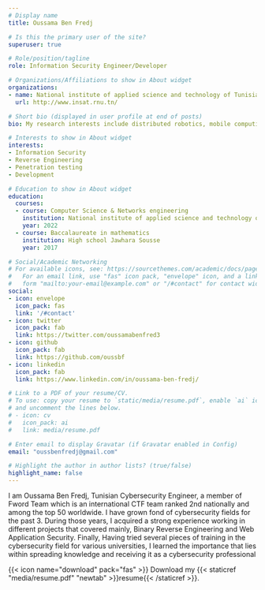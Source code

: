 ```yaml
---
# Display name
title: Oussama Ben Fredj

# Is this the primary user of the site?
superuser: true

# Role/position/tagline
role: Information Security Engineer/Developer

# Organizations/Affiliations to show in About widget
organizations:
- name: National institute of applied science and technology of Tunisia (INSAT)
  url: http://www.insat.rnu.tn/

# Short bio (displayed in user profile at end of posts)
bio: My research interests include distributed robotics, mobile computing and programmable matter.

# Interests to show in About widget
interests:
- Information Security
- Reverse Engineering
- Penetration testing
- Development

# Education to show in About widget
education:
  courses:
  - course: Computer Science & Networks engineering
    institution: National institute of applied science and technology of Tunisia (INSAT)
    year: 2022
  - course: Baccalaureate in mathematics
    institution: High school Jawhara Sousse
    year: 2017

# Social/Academic Networking
# For available icons, see: https://sourcethemes.com/academic/docs/page-builder/#icons
#   For an email link, use "fas" icon pack, "envelope" icon, and a link in the
#   form "mailto:your-email@example.com" or "/#contact" for contact widget.
social:
- icon: envelope
  icon_pack: fas
  link: '/#contact'
- icon: twitter
  icon_pack: fab
  link: https://twitter.com/oussamabenfred3
- icon: github
  icon_pack: fab
  link: https://github.com/oussbf
- icon: linkedin
  icon_pack: fab
  link: https://www.linkedin.com/in/oussama-ben-fredj/

# Link to a PDF of your resume/CV.
# To use: copy your resume to `static/media/resume.pdf`, enable `ai` icons in `params.toml`, 
# and uncomment the lines below.
# - icon: cv
#   icon_pack: ai
#   link: media/resume.pdf

# Enter email to display Gravatar (if Gravatar enabled in Config)
email: "oussbenfredj@gmail.com"

# Highlight the author in author lists? (true/false)
highlight_name: false
---
```


I am Oussama Ben Fredj, Tunisian Cybersecurity Engineer, a member of Fword Team which is an international CTF team ranked 2nd nationally and among the top 50 worldwide.
I have grown fond of cybersecurity fields for the past 3.
During those years, I acquired a strong experience working in different projects that covered mainly, Binary Reverse Engineering and Web Application Security.
Finally, Having tried several pieces of training in the cybersecurity field for various universities, I learned the importance that lies within spreading  knowledge and receiving it as a cybersecurity professional

{{< icon name="download" pack="fas" >}} Download my {{< staticref "media/resume.pdf" "newtab" >}}resume{{< /staticref >}}.
